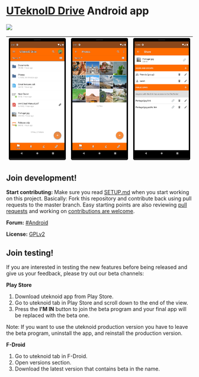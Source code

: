 # [UTeknoID Drive](https://drive.uteknoid.com) Android app

<a href="https://play.google.com/store/apps/details?id=com.uteknoid.drive"><img src="https://play.google.com/intl/en_us/badges/images/generic/en_badge_web_generic.png" height="75"></a>

| <img src="docs_resources/filelist_device.png"> | <img src="docs_resources/photos_device.png"> | <img src="docs_resources/share_device.png"> |
| ---------------------------------------------- | -------------------------------------------- | ------------------------------------------- |

## Join development!

**Start contributing:** Make sure you read [SETUP.md](https://github.com/uteknoid/uteknoid-drive/blob/master/SETUP.md) when you start working on this project. Basically: Fork this repository and contribute back using pull requests to the master branch.
Easy starting points are also reviewing [pull requests](https://github.com/uteknoid/uteknoid-drive/pulls) and working on [contributions are welcome](https://github.com/uteknoid/uteknoid-drive/issues?q=is%3Aopen+is%3Aissue+label%3A%22Contributions+are+welcome%22).

**Forum:** [#Android](https://central.uteknoid.org/c/android)

**License:** [GPLv2](https://github.com/uteknoid/uteknoid-drive/blob/master/LICENSE.txt)

## Join testing!

If you are interested in testing the new features before being released and give us your feedback, please try out our beta channels:

**Play Store**

1. Download uteknoid app from Play Store.
2. Go to uteknoid tab in Play Store and scroll down to the end of the view.
3. Press the **I'M IN** button to join the beta program and your final app will be replaced with the beta one.

Note: If you want to use the uteknoid production version you have to leave the beta program, uninstall the app, and reinstall the production version.

**F-Droid**

1. Go to uteknoid tab in F-Droid.
2. Open versions section.
3. Download the latest version that contains beta in the name.
